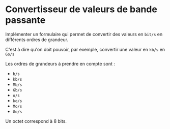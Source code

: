 # Convertisseur de valeurs de bande passante

Implémenter un formulaire qui permet de convertir des valeurs en `bit/s` en différents ordres de grandeur.

C'est à dire qu'on doit pouvoir, par exemple, convertir une valeur en `kb/s` en `Go/s`

Les ordres de grandeurs à prendre en compte sont :

- `b/s`
- `kb/s`
- `Mb/s`
- `Gb/s`
- `o/s`
- `ko/s`
- `Mo/s`
- `Go/s`

Un octet correspond à 8 bits. 
